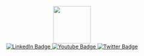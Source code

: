 <div id="header" align="center">
  <img src="https://i.giphy.com/media/v1.Y2lkPTc5MGI3NjExeHR5Y3VrNHNscTQ0dzk0MWtudHNlYzlxNnd5em94MXQ4end5YTc3cCZlcD12MV9pbnRlcm5hbF9naWZfYnlfaWQmY3Q9Zw/6ib6KPmkeAjDTxMxij/giphy.gif" width="100"/>
  
</div>
<div id="badges" align="center">
  <a href="https://www.linkedin.com/in/lameckmbewe/">
    <img src="https://img.shields.io/badge/LinkedIn-blue?style=for-the-badge&logo=linkedin&logoColor=white" alt="LinkedIn Badge"/>
  </a>
  <a href="lameckmbewe6@gmail.com">
    <img src="https://img.shields.io/badge/Gmail-red?style=for-the-badge&logo=gmail&logoColor=white" alt="Youtube Badge"/>
  </a>
  <a href="https://x.com/LameckMbewe4">
    <img src="https://img.shields.io/badge/Twitter-blue?style=for-the-badge&logo=twitter&logoColor=white" alt="Twitter Badge"/>
  </a>
  
</div>
<div align="center">
  <img src="https://komarev.com/ghpvc/?username=lameckwh&style=flat-square&color=blue" alt=""/>
  <div/>

 
